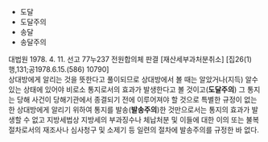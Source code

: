 - 도달
- 도달주의
- 송달
- 송달주의




<link rel='stylesheet' href='res/darkmode.css'/>
<p>
    대법원 1978. 4. 11. 선고 77누237 전원합의체 판결 [재산세부과처분취소] [집26(1)행,131;공1978.6.15.(586) 10790]
    <br>상대방에게 알리는 것을 뜻한다고 풀이되므로 
    상대방에서 볼 때는 알았거나(지득) 알수 있는 상태에 있어야 비로소 통지로서의 효과가 발생한다고 볼 것이고(<b class="r">도달주의</b>) 
    그 통지는 당해 사건이 당해기관에서 종결되기 전에 이루어져야 할 것으로 
    특별한 규정이 없는 한 상대방에게 알리기 위하여 통지를 발송(<b class="b">발송주의</b>)한 것만으로서는 
    통지의 효과가 발생할 수 없고 지방세법상 지방세의 부과징수나 체납처분 
    및 이들에 대한 이의 또는 불복절차로서의 재조사나 심사청구 및 소제기 등 일련의 절차에 발송주의를 규정한 바 없다.
</p>